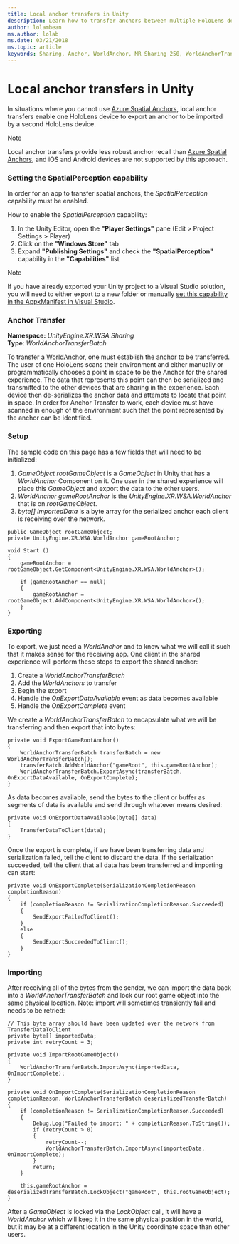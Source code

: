 ```yaml
---
title: Local anchor transfers in Unity
description: Learn how to transfer anchors between multiple HoloLens devices in a Unity mixed reality application.
author: lolambean
ms.author: lolab
ms.date: 03/21/2018
ms.topic: article
keywords: Sharing, Anchor, WorldAnchor, MR Sharing 250, WorldAnchorTransferBatch, SpatialPerception, transfer, local anchor transfer, anchor export, anchor import
---
```


# Local anchor transfers in Unity

In situations where you cannot use <a href="/azure/spatial-anchors" target="_blank">Azure Spatial Anchors</a>, local anchor transfers enable one HoloLens device to export an anchor to be imported by a second HoloLens device.

>[!NOTE]
>Local anchor transfers provide less robust anchor recall than <a href="/azure/spatial-anchors" target="_blank">Azure Spatial Anchors</a>, and iOS and Android devices are not supported by this approach.

### Setting the SpatialPerception capability

In order for an app to transfer spatial anchors, the *SpatialPerception* capability must be enabled.

How to enable the *SpatialPerception* capability:
1. In the Unity Editor, open the **"Player Settings"** pane (Edit > Project Settings > Player)
2. Click on the **"Windows Store"** tab
3. Expand **"Publishing Settings"** and check the **"SpatialPerception"** capability in the **"Capabilities"** list

>[!NOTE]
>If you have already exported your Unity project to a Visual Studio solution, you will need to either export to a new folder or manually [set this capability in the AppxManifest in Visual Studio](local-anchor-transfers-in-directx.md#set-up-your-app-to-use-the-spatialperception-capability).

### Anchor Transfer

**Namespace:** *UnityEngine.XR.WSA.Sharing*<br>
**Type**: *WorldAnchorTransferBatch*

To transfer a [WorldAnchor](../develop/unity/coordinate-systems-in-unity.md), one must establish the anchor to be transferred. The user of one HoloLens scans their environment and either manually or programmatically chooses a point in space to be the Anchor for the shared experience. The data that represents this point can then be serialized and transmitted to the other devices that are sharing in the experience. Each device then de-serializes the anchor data and attempts to locate that point in space. In order for Anchor Transfer to work, each device must have scanned in enough of the environment such that the point represented by the anchor can be identified.

### Setup

The sample code on this page has a few fields that will need to be initialized:
1. *GameObject rootGameObject* is a *GameObject* in Unity that has a *WorldAnchor* Component on it. One user in the shared experience will place this *GameObject* and export the data to the other users.
2. *WorldAnchor gameRootAnchor* is the *UnityEngine.XR.WSA.WorldAnchor* that is on *rootGameObject*.
3. *byte[] importedData* is a byte array for the serialized anchor each client is receiving over the network.

```
public GameObject rootGameObject;
private UnityEngine.XR.WSA.WorldAnchor gameRootAnchor;

void Start ()
{
    gameRootAnchor = rootGameObject.GetComponent<UnityEngine.XR.WSA.WorldAnchor>();

    if (gameRootAnchor == null)
    {
        gameRootAnchor = rootGameObject.AddComponent<UnityEngine.XR.WSA.WorldAnchor>();
    }
}
```

### Exporting

To export, we just need a *WorldAnchor* and to know what we will call it such that it makes sense for the receiving app. One client in the shared experience will perform these steps to export the shared anchor:
1. Create a *WorldAnchorTransferBatch*
2. Add the *WorldAnchors* to transfer
3. Begin the export
4. Handle the *OnExportDataAvailable* event as data becomes available
5. Handle the *OnExportComplete* event

We create a *WorldAnchorTransferBatch* to encapsulate what we will be transferring and then export that into bytes:

```
private void ExportGameRootAnchor()
{
    WorldAnchorTransferBatch transferBatch = new WorldAnchorTransferBatch();
    transferBatch.AddWorldAnchor("gameRoot", this.gameRootAnchor);
    WorldAnchorTransferBatch.ExportAsync(transferBatch, OnExportDataAvailable, OnExportComplete);
}
```

As data becomes available, send the bytes to the client or buffer as segments of data is available and send through whatever means desired:

```
private void OnExportDataAvailable(byte[] data)
{
    TransferDataToClient(data);
}
```

Once the export is complete, if we have been transferring data and serialization failed, tell the client to discard the data. If the serialization succeeded, tell the client that all data has been transferred and importing can start:

```
private void OnExportComplete(SerializationCompletionReason completionReason)
{
    if (completionReason != SerializationCompletionReason.Succeeded)
    {
        SendExportFailedToClient();
    }
    else
    {
        SendExportSucceededToClient();
    }
}
```

### Importing

After receiving all of the bytes from the sender, we can import the data back into a *WorldAnchorTransferBatch* and lock our root game object into the same physical location. Note: import will sometimes transiently fail and needs to be retried:

```
// This byte array should have been updated over the network from TransferDataToClient
private byte[] importedData;
private int retryCount = 3;

private void ImportRootGameObject()
{
    WorldAnchorTransferBatch.ImportAsync(importedData, OnImportComplete);
}

private void OnImportComplete(SerializationCompletionReason completionReason, WorldAnchorTransferBatch deserializedTransferBatch)
{
    if (completionReason != SerializationCompletionReason.Succeeded)
    {
        Debug.Log("Failed to import: " + completionReason.ToString());
        if (retryCount > 0)
        {
            retryCount--;
            WorldAnchorTransferBatch.ImportAsync(importedData, OnImportComplete);
        }
        return;
    }

    this.gameRootAnchor = deserializedTransferBatch.LockObject("gameRoot", this.rootGameObject);
}
```

After a *GameObject* is locked via the *LockObject* call, it will have a *WorldAnchor* which will keep it in the same physical position in the world, but it may be at a different location in the Unity coordinate space than other users.